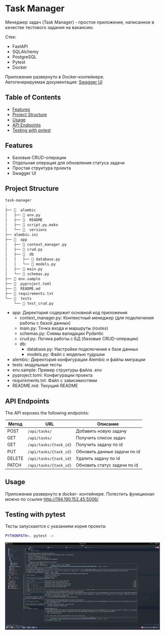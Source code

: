# Task Manager

Менеджер задач (Task Manager) - простое приложение, написанное в качестве тестового задания на вакансию.

Стек:

- FastAPI
- SQLAlchemy
- PostgreSQL
- Pytest
- Docker

Приложение развернуто в Docker-контейнере.\
Автогенерируемая документация: [Swagger UI](http://194.190.152.45:5006/docs)

## Table of Contents

- [Features](#Features)
- [Project Structure](#Project-Structure)
- [Usage](#Usage)
- [API Endpoints](#API-Endpoints)
- [Testing with pytest](#Testing-with-pytest)

## Features

- Базовые CRUD-операции
- Отдельная операция для обновления статуса задачи
- Простая структура проекта
- Swagger UI

## Project Structure

```
task-manager
.
├──   alembic
│   ├──  env.py
│   ├──   README
│   ├──  script.py.mako
│   └──   versions
├── alembic.ini
├──   app
│   ├──  context_manager.py
│   ├──  crud.py
│   ├──   db
│   │   ├──  database.py
│   │   └──  models.py
│   ├──  main.py
│   └──  schemas.py
├──  env.sample
├──   pyproject.toml
├──   README.md
├──  requirements.txt
└──   tests
    └──  test_crud.py
```

- app: Директория содержит основной код приложения
  - context_manager.py: Контекстный менеджер (для подключения работы с базой данных)
  - main.py: Точка входа и маршруты (routes)
  - schemas.py: Схемы валидации Pydantic
  - crud.py: Логика работы с БД (базовые CRUD-операции)
  - db:
    - database.py: Настройки подключения к базе данных
    - models.py: Файл с моделью тудушки
- alembic: Директория конфигурации Alembic и файлы миграции
- tests: модульные тесты
- env.sample: Пример структуры файла .env
- pyproject.toml: Конфигурации проекта
- requirements.txt: Файл с зависимостями
- README.md: Текущий README

## API Endpoints

The API exposes the following endpoints:

| Метод | URL | Описание |
|-------|-----|----------|
| POST | `/api/tasks/` | Добавить новую задачу |
| GET | `/api/tasks/` | Получить список задач |
| GET | `/api/tasks/{task_id}` | Получить задачу по id |
| PUT | `/api/tasks/{task_id}` | Обновить данные задачи по id |
| DELETE| `/api/tasks/{task_id}` | Удалить задачу по id |
| PATCH | `/api/tasks/{task_id}` | Обновить статус задачи по id |

## Usage

Приложение развернуто в docker- контейнере.
Потестить функционал можно по ссылке http://194.190.152.45:5006/

## Testing with pytest

Тесты запускаются с указанием корня проекта:

```bash
PYTHONPATH=. pytest -v
```

![test-screen](./screenshot/test.png)
